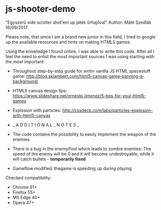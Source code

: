 # js-shooter-demo
"Egyszerű side scroller shot'em up játék űrhajóval"
Author: Máté Szedlák
16/09/2017

Please note, that since I am a brand new junior in this field, 
I tried to google up the available resources and hints on making
HTML5 games.

Using the knowledge I found online, I was able to write this code.
After all I feel the need to enlist the most important sources I
was using starting with the most important:

* Throughout step-by-step guide for writin vanilla JS HTML spacestuff game:
http://blog.sklambert.com/html5-canvas-game-panning-a-background/

* HTML5 canvas design tips:
https://www.slideshare.net/ernesto.jimenez/5-tips-for-your-html5-games

* Explosion with particles:
http://cssdeck.com/labs/particles-explosion-with-html5-canvas

*  _ A D D I T I O N A L  _  N O T E S _
- The code contains the possibility to easily implement the weapon of the enemies

- There is a bug in the enemyPool which leads to zombie enemies:
  The speed of the enemy will be 0 and it will become undestroyable, while
  it will catch bullets - **temporarily fixed**

- Gameflow modified: thegame is speeding up during playing

Checked compatibility:
- Chrome 61+
- Firefox 55+
- MS Edge 40+
- Opera 47+
